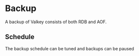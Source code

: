 # Backup

A backup of Valkey consists of both RDB and AOF.

## Schedule

The backup schedule can be tuned and backups can be paused
